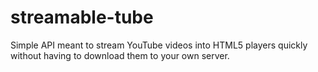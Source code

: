 # streamable-tube
Simple API meant to stream YouTube videos into HTML5 players quickly without having to download them to your own server.
